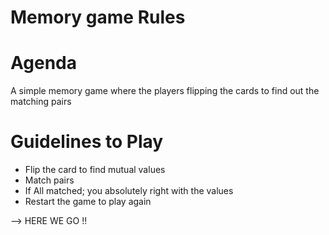 # Memory game Rules

# Agenda

A simple memory game where the players flipping the cards to find out the matching pairs

# Guidelines to Play

- Flip the card to find mutual values
- Match pairs
- If All matched; you absolutely right with the values
- Restart the game to play again

--> HERE WE GO !!
